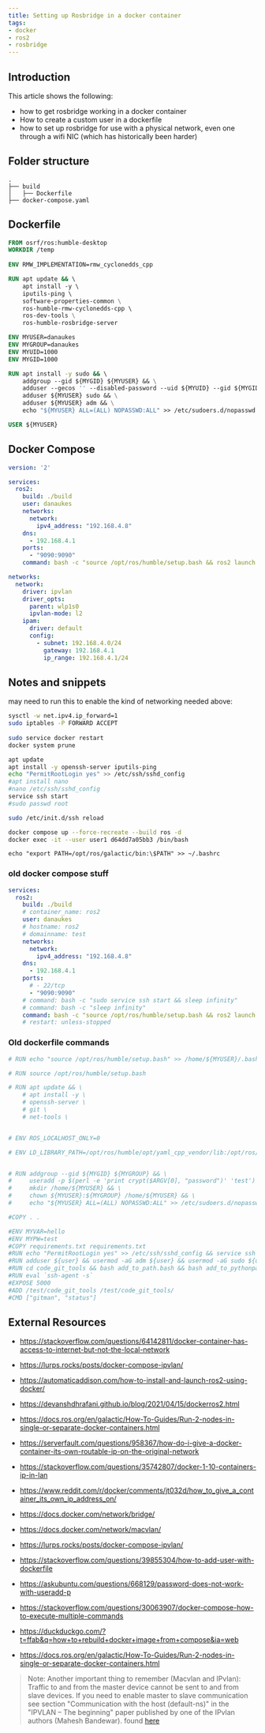```yaml
---
title: Setting up Rosbridge in a docker container
tags:
- docker
- ros2
- rosbridge
---
```


## Introduction

This article shows the following:

* how to get rosbridge working in a docker container
* How to create a custom user in a dockerfile
* how to set up rosbridge for use with a physical network, even one through a wifi NIC (which has historically been harder)

## Folder structure

```
.
├── build
│   ├── Dockerfile
├── docker-compose.yaml
```

## Dockerfile

```dockerfile
FROM osrf/ros:humble-desktop
WORKDIR /temp
    
ENV RMW_IMPLEMENTATION=rmw_cyclonedds_cpp

RUN apt update && \ 
    apt install -y \ 
    iputils-ping \ 
    software-properties-common \
    ros-humble-rmw-cyclonedds-cpp \ 
    ros-dev-tools \
    ros-humble-rosbridge-server

ENV MYUSER=danaukes
ENV MYGROUP=danaukes
ENV MYUID=1000
ENV MYGID=1000

RUN apt install -y sudo && \ 
    addgroup --gid ${MYGID} ${MYUSER} && \
    adduser --gecos '' --disabled-password --uid ${MYUID} --gid ${MYGID} ${MYUSER} && \
    adduser ${MYUSER} sudo && \
    adduser ${MYUSER} adm && \
    echo "${MYUSER} ALL=(ALL) NOPASSWD:ALL" >> /etc/sudoers.d/nopasswd

USER ${MYUSER}

```

## Docker Compose

```yaml
version: '2'

services:
  ros2:
    build: ./build
    user: danaukes
    networks:
      network:
        ipv4_address: "192.168.4.8"
    dns:
      - 192.168.4.1
    ports:
      - "9090:9090"
    command: bash -c "source /opt/ros/humble/setup.bash && ros2 launch rosbridge_server rosbridge_websocket_launch.xml"

networks:
  network:
    driver: ipvlan
    driver_opts:
      parent: wlp1s0
      ipvlan-mode: l2
    ipam:
      driver: default
      config:
        - subnet: 192.168.4.0/24
          gateway: 192.168.4.1
          ip_range: 192.168.4.1/24
```

## Notes and snippets

may need to run this to enable the kind of networking needed above:

```bash
sysctl -w net.ipv4.ip_forward=1
sudo iptables -P FORWARD ACCEPT
 
sudo service docker restart
docker system prune
```

```bash
apt update
apt install -y openssh-server iputils-ping
echo "PermitRootLogin yes" >> /etc/ssh/sshd_config
#apt install nano
#nano /etc/ssh/sshd_config
service ssh start
#sudo passwd root
```

```bash
sudo /etc/init.d/ssh reload 
```

```bash
docker compose up --force-recreate --build ros -d
docker exec -it --user user1 d64dd7a05bb3 /bin/bash
```

```
echo "export PATH=/opt/ros/galactic/bin:\$PATH" >> ~/.bashrc
```

### old docker compose stuff

```yaml
services:
  ros2:
    build: ./build
    # container_name: ros2
    user: danaukes
    # hostname: ros2
    # domainname: test
    networks:
      network:
        ipv4_address: "192.168.4.8"
    dns:
      - 192.168.4.1
    ports:
      # - 22/tcp
      - "9090:9090"
    # command: bash -c "sudo service ssh start && sleep infinity"
    # command: bash -c "sleep infinity"
    command: bash -c "source /opt/ros/humble/setup.bash && ros2 launch rosbridge_server rosbridge_websocket_launch.xml"
    # restart: unless-stopped
```

### Old dockerfile commands

```dockerfile
# RUN echo "source /opt/ros/humble/setup.bash" >> /home/${MYUSER}/.bashrc

# RUN source /opt/ros/humble/setup.bash

# RUN apt update && \ 
    # apt install -y \ 
    # openssh-server \ 
    # git \ 
    # net-tools \


# ENV ROS_LOCALHOST_ONLY=0

# ENV LD_LIBRARY_PATH=/opt/ros/humble/opt/yaml_cpp_vendor/lib:/opt/ros/humble/opt/rviz_ogre_vendor/lib:/opt/ros/humble/lib/x86_64-linux-gnu:/opt/ros/humble/lib


# RUN addgroup --gid ${MYGID} ${MYGROUP} && \
#     useradd -p $(perl -e 'print crypt($ARGV[0], "password")' 'test') -u ${MYUID} -g ${MYGID} -G adm,sudo ${MYUSER} && \
#     mkdir /home/${MYUSER} && \
#     chown ${MYUSER}:${MYGROUP} /home/${MYUSER} && \
#     echo "${MYUSER} ALL=(ALL) NOPASSWD:ALL" >> /etc/sudoers.d/nopasswd

#COPY . .

#ENV MYVAR=hello
#ENV MYPW=test
#COPY requirements.txt requirements.txt
#RUN echo "PermitRootLogin yes" >> /etc/ssh/sshd_config && service ssh start
#RUN adduser ${user} && usermod -aG adm ${user} && usermod -aG sudo ${user}
#RUN cd code_git_tools && bash add_to_path.bash && bash add_to_pythonpath.bash 
#RUN eval `ssh-agent -s`
#EXPOSE 5000
#ADD /test/code_git_tools /test/code_git_tools/
#CMD ["gitman", "status"]
```

## External Resources

* <https://stackoverflow.com/questions/64142811/docker-container-has-access-to-internet-but-not-the-local-network>
* <https://lurps.rocks/posts/docker-compose-ipvlan/>
* <https://automaticaddison.com/how-to-install-and-launch-ros2-using-docker/>
* <https://devanshdhrafani.github.io/blog/2021/04/15/dockerros2.html>
* <https://docs.ros.org/en/galactic/How-To-Guides/Run-2-nodes-in-single-or-separate-docker-containers.html>
* <https://serverfault.com/questions/958367/how-do-i-give-a-docker-container-its-own-routable-ip-on-the-original-network>
* <https://stackoverflow.com/questions/35742807/docker-1-10-containers-ip-in-lan>
* <https://www.reddit.com/r/docker/comments/jt032d/how_to_give_a_container_its_own_ip_address_on/>
* <https://docs.docker.com/network/bridge/>
* <https://docs.docker.com/network/macvlan/>
* <https://lurps.rocks/posts/docker-compose-ipvlan/>

* <https://stackoverflow.com/questions/39855304/how-to-add-user-with-dockerfile>
* <https://askubuntu.com/questions/668129/password-does-not-work-with-useradd-p>
* <https://stackoverflow.com/questions/30063907/docker-compose-how-to-execute-multiple-commands>
* <https://duckduckgo.com/?t=ffab&q=how+to+rebuild+docker+image+from+compose&ia=web>
* <https://docs.ros.org/en/galactic/How-To-Guides/Run-2-nodes-in-single-or-separate-docker-containers.html>

> Note: Another important thing to remember (Macvlan and IPvlan): Traffic to and from the master device cannot be sent to and from slave devices. If you need to enable master to slave communication see section "Communication with the host (default-ns)" in the "IPVLAN – The beginning" paper published by one of the IPvlan authors (Mahesh Bandewar). found [here](https://stackoverflow.com/questions/35742807/docker-1-10-containers-ip-in-lan)
